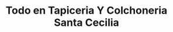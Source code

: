---
title: "Todo en Tapiceria Y Colchoneria Santa Cecilia"
url: /tlalnepantla/todo-en-tapiceria-y-colchoneria-santa-cecilia/
shop: Teppiche
---